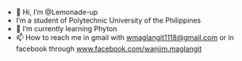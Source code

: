 - 👋 Hi, I’m @Lemonade-up
-    I’m a student of Polytechnic University of the Philippines
- 🌱 I’m currently learning Phyton
- 📫 How to reach me in gmail with wmaglangit1118@gmail.com or in facebook through www.facebook.com/wanjim.maglangit
